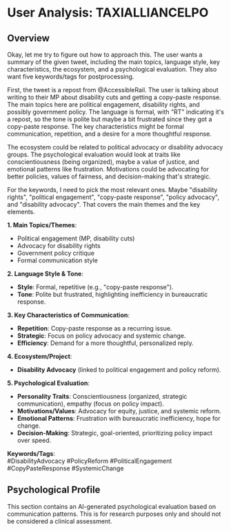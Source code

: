 # User Analysis: TAXIALLIANCELPO

## Overview

<think>
Okay, let me try to figure out how to approach this. The user wants a summary of the given tweet, including the main topics, language style, key characteristics, the ecosystem, and a psychological evaluation. They also want five keywords/tags for postprocessing. 

First, the tweet is a repost from @AccessibleRail. The user is talking about writing to their MP about disability cuts and getting a copy-paste response. The main topics here are political engagement, disability rights, and possibly government policy. The language is formal, with "RT" indicating it's a repost, so the tone is polite but maybe a bit frustrated since they got a copy-paste response. The key characteristics might be formal communication, repetition, and a desire for a more thoughtful response. 

The ecosystem could be related to political advocacy or disability advocacy groups. The psychological evaluation would look at traits like conscientiousness (being organized), maybe a value of justice, and emotional patterns like frustration. Motivations could be advocating for better policies, values of fairness, and decision-making that's strategic.

For the keywords, I need to pick the most relevant ones. Maybe "disability rights", "political engagement", "copy-paste response", "policy advocacy", and "disability advocacy". That covers the main themes and the key elements.
</think>

**1. Main Topics/Themes**:  
- Political engagement (MP, disability cuts)  
- Advocacy for disability rights  
- Government policy critique  
- Formal communication style  

**2. Language Style & Tone**:  
- **Style**: Formal, repetitive (e.g., "copy-paste response").  
- **Tone**: Polite but frustrated, highlighting inefficiency in bureaucratic response.  

**3. Key Characteristics of Communication**:  
- **Repetition**: Copy-paste response as a recurring issue.  
- **Strategic**: Focus on policy advocacy and systemic change.  
- **Efficiency**: Demand for a more thoughtful, personalized reply.  

**4. Ecosystem/Project**:  
- **Disability Advocacy** (linked to political engagement and policy reform).  

**5. Psychological Evaluation**:  
- **Personality Traits**: Conscientiousness (organized, strategic communication), empathy (focus on policy impact).  
- **Motivations/Values**: Advocacy for equity, justice, and systemic reform.  
- **Emotional Patterns**: Frustration with bureaucratic inefficiency, hope for change.  
- **Decision-Making**: Strategic, goal-oriented, prioritizing policy impact over speed.  

**Keywords/Tags**:  
#DisabilityAdvocacy #PolicyReform #PoliticalEngagement #CopyPasteResponse #SystemicChange

## Psychological Profile

This section contains an AI-generated psychological evaluation based on communication patterns. This is for research purposes only and should not be considered a clinical assessment.